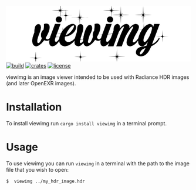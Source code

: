 ![header](header.png "viewimg")
[![build](https://img.shields.io/travis/com/mandeep/viewimg/master?style=flat-square)](https://travis-ci.com/mandeep/viewimg) [![crates](https://img.shields.io/crates/v/viewimg?style=flat-square)](https://crates.io/crates/viewimg) [![license](https://img.shields.io/crates/l/viewimg?style=flat-square)](https://crates.io/crates/viewimg)

viewimg is an image viewer intended to be used with Radiance HDR images (and later OpenEXR images).


Installation
============

To install viewimg run `cargo install viewimg` in a terminal prompt.

Usage
=====

To use viewimg you can run `viewimg` in a terminal with the path to the
image file that you wish to open:

    $  viewimg ../my_hdr_image.hdr
